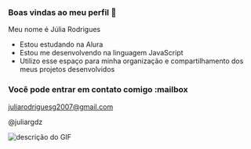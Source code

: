 ### Boas vindas ao meu perfil 💙

Meu nome é Júlia Rodrigues

- Estou estudando na Alura
- Estou me desenvolvendo na linguagem JavaScript
- Utilizo esse espaço para minha organização e compartilhamento dos meus projetos desenvolvidos

### Você pode entrar em contato comigo :mailbox

juliarodriguesg2007@gmail.com

@juliargdz

![descrição do GIF](https://media1.tenor.com/m/zqbTB_um-dkAAAAd/heart-shape-heart-sign.gif)
